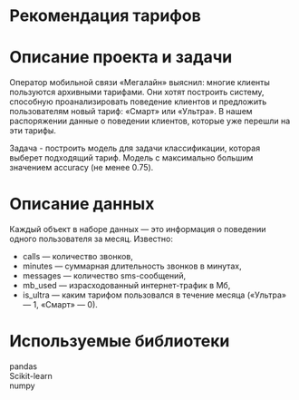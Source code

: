 # Рекомендация тарифов 

# Описание проекта и задачи 
Оператор мобильной связи «Мегалайн» выяснил: многие клиенты пользуются архивными тарифами. Они хотят построить систему, способную проанализировать поведение клиентов
и предложить пользователям новый тариф: «Смарт» или «Ультра».
В нашем распоряжении данные о поведении клиентов, которые уже перешли на эти тарифы.  

Задача - построить модель для задачи классификации, которая выберет подходящий тариф. 
Модель с максимально большим значением accuracy (не менее 0.75).

# Описание данных 
Каждый объект в наборе данных — это информация о поведении одного пользователя за месяц. Известно:
- сalls — количество звонков,
- minutes — суммарная длительность звонков в минутах,
- messages — количество sms-сообщений,
- mb_used — израсходованный интернет-трафик в Мб,
- is_ultra — каким тарифом пользовался в течение месяца («Ультра» — 1, «Смарт» — 0).

# Используемые библиотеки 
pandas  
Scikit-learn  
numpy
